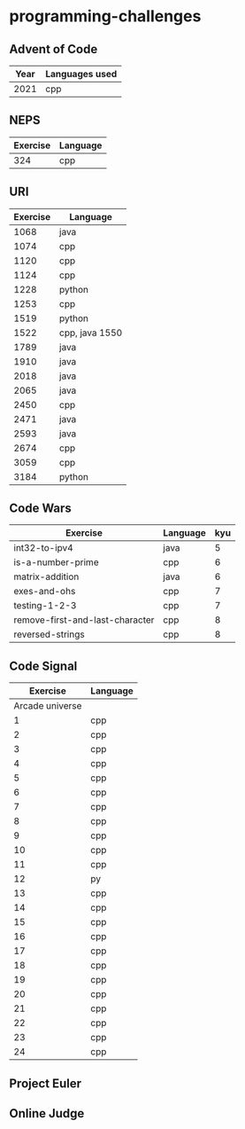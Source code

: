 # programming-challenges

## Advent of Code

Year | Languages used
---|---
2021|cpp

## NEPS

Exercise | Language
---|---
324|cpp

## URI

Exercise | Language
---|---
1068|java
1074|cpp
1120|cpp
1124|cpp
1228|python
1253|cpp
1519|python
1522|cpp, java 1550|java 1556|java
1789|java
1910|java
2018|java
2065|java
2450|cpp
2471|java
2593|java
2674|cpp
3059|cpp
3184|python

## Code Wars

Exercise | Language | kyu
---|---|---
int32-to-ipv4|java|5
is-a-number-prime|cpp|6
matrix-addition|java|6
exes-and-ohs|cpp|7
testing-1-2-3|cpp|7
remove-first-and-last-character|cpp|8
reversed-strings|cpp|8

## Code Signal

Exercise | Language
---|---
Arcade universe |
1|cpp
2|cpp
3|cpp
4|cpp
5|cpp
6|cpp
7|cpp
8|cpp
9|cpp
10|cpp
11|cpp
12|py
13|cpp
14|cpp
15|cpp
16|cpp
17|cpp
18|cpp
19|cpp
20|cpp
21|cpp
22|cpp
23|cpp
24|cpp

## Project Euler

## Online Judge
